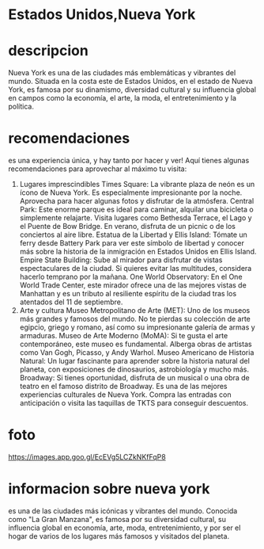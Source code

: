 # Estados Unidos,Nueva York

# descripcion 
Nueva York es una de las ciudades más emblemáticas y vibrantes del mundo. Situada en la costa este de Estados Unidos, en el estado de Nueva York, es famosa por su dinamismo, diversidad cultural y su influencia global en campos como la economía, el arte, la moda, el entretenimiento y la política.

# recomendaciones
es una experiencia única, y hay tanto por hacer y ver! Aquí tienes algunas recomendaciones para aprovechar al máximo tu visita:

1. Lugares imprescindibles
Times Square: La vibrante plaza de neón es un ícono de Nueva York. Es especialmente impresionante por la noche. Aprovecha para hacer algunas fotos y disfrutar de la atmósfera.
Central Park: Este enorme parque es ideal para caminar, alquilar una bicicleta o simplemente relajarte. Visita lugares como Bethesda Terrace, el Lago y el Puente de Bow Bridge. En verano, disfruta de un picnic o de los conciertos al aire libre.
Estatua de la Libertad y Ellis Island: Tómate un ferry desde Battery Park para ver este símbolo de libertad y conocer más sobre la historia de la inmigración en Estados Unidos en Ellis Island.
Empire State Building: Sube al mirador para disfrutar de vistas espectaculares de la ciudad. Si quieres evitar las multitudes, considera hacerlo temprano por la mañana.
One World Observatory: En el One World Trade Center, este mirador ofrece una de las mejores vistas de Manhattan y es un tributo al resiliente espíritu de la ciudad tras los atentados del 11 de septiembre.
2. Arte y cultura
Museo Metropolitano de Arte (MET): Uno de los museos más grandes y famosos del mundo. No te pierdas su colección de arte egipcio, griego y romano, así como su impresionante galería de armas y armaduras.
Museo de Arte Moderno (MoMA): Si te gusta el arte contemporáneo, este museo es fundamental. Alberga obras de artistas como Van Gogh, Picasso, y Andy Warhol.
Museo Americano de Historia Natural: Un lugar fascinante para aprender sobre la historia natural del planeta, con exposiciones de dinosaurios, astrobiología y mucho más.
Broadway: Si tienes oportunidad, disfruta de un musical o una obra de teatro en el famoso distrito de Broadway. Es una de las mejores experiencias culturales de Nueva York. Compra las entradas con anticipación o visita las taquillas de TKTS para conseguir descuentos.

# foto
https://images.app.goo.gl/EcEVg5LCZkNKfFqP8

# informacion sobre nueva york
 es una de las ciudades más icónicas y vibrantes del mundo. Conocida como "La Gran Manzana", es famosa por su diversidad cultural, su influencia global en economía, arte, moda, entretenimiento, y por ser el hogar de varios de los lugares más famosos y visitados del planeta. 
